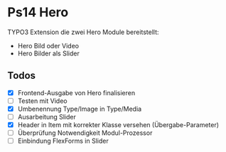 # Ps14 Hero
TYPO3 Extension die zwei Hero Module bereitstellt:
- Hero Bild oder Video
- Hero Bilder als Slider

## Todos
- [x] Frontend-Ausgabe von Hero finalisieren
- [ ] Testen mit Video
- [x] Umbenennung Type/Image in Type/Media
- [ ] Ausarbeitung Slider
- [x] Header in Item mit korrekter Klasse versehen (Übergabe-Parameter)
- [ ] Überprüfung Notwendigkeit Modul-Prozessor
- [ ] Einbindung FlexForms in Slider
